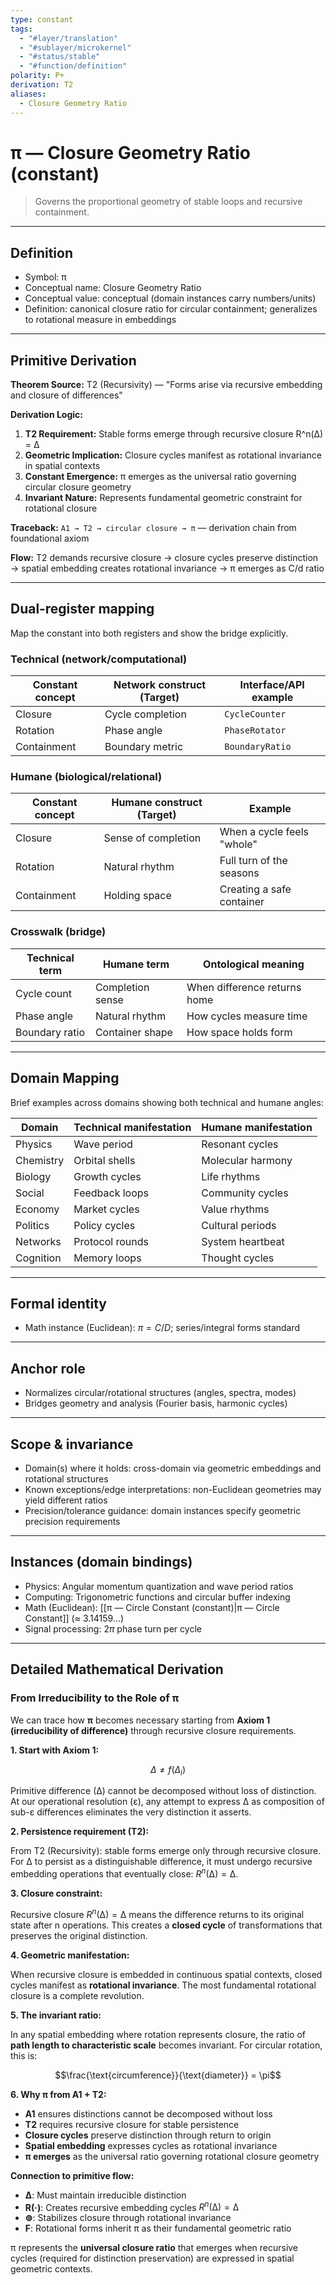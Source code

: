 ```yaml
---
type: constant
tags:
  - "#layer/translation"
  - "#sublayer/microkernel"
  - "#status/stable"
  - "#function/definition"
polarity: P+
derivation: T2
aliases:
  - Closure Geometry Ratio
---
```


# π — Closure Geometry Ratio (constant)

> Governs the proportional geometry of stable loops and recursive containment.

---

## Definition

- Symbol: π
- Conceptual name: Closure Geometry Ratio
- Conceptual value: conceptual (domain instances carry numbers/units)
- Definition: canonical closure ratio for circular containment; generalizes to rotational measure in embeddings

---

## Primitive Derivation

**Theorem Source:** T2 (Recursivity) — "Forms arise via recursive embedding and closure of differences"

**Derivation Logic:**
1. **T2 Requirement:** Stable forms emerge through recursive closure R^n(∆) = ∆
2. **Geometric Implication:** Closure cycles manifest as rotational invariance in spatial contexts
3. **Constant Emergence:** π emerges as the universal ratio governing circular closure geometry
4. **Invariant Nature:** Represents fundamental geometric constraint for rotational closure

**Traceback:** `A1 → T2 → circular closure → π` — derivation chain from foundational axiom

**Flow:** T2 demands recursive closure → closure cycles preserve distinction → spatial embedding creates rotational invariance → π emerges as C/d ratio

---

## Dual‑register mapping

Map the constant into both registers and show the bridge explicitly.

### Technical (network/computational)

| Constant concept | Network construct (Target) | Interface/API example |
|-----------------|---------------------------|----------------------|
| Closure | Cycle completion | `CycleCounter` |
| Rotation | Phase angle | `PhaseRotator` |
| Containment | Boundary metric | `BoundaryRatio` |

### Humane (biological/relational)

| Constant concept | Humane construct (Target) | Example |
|-----------------|---------------------------|---------|
| Closure | Sense of completion | When a cycle feels "whole" |
| Rotation | Natural rhythm | Full turn of the seasons |
| Containment | Holding space | Creating a safe container |

### Crosswalk (bridge)

| Technical term | Humane term | Ontological meaning |
|---------------|-------------|-------------------|
| Cycle count | Completion sense | When difference returns home |
| Phase angle | Natural rhythm | How cycles measure time |
| Boundary ratio | Container shape | How space holds form |

---

## Domain Mapping

Brief examples across domains showing both technical and humane angles:

| Domain | Technical manifestation | Humane manifestation |
|--------|------------------------|---------------------|
| Physics | Wave period | Resonant cycles |
| Chemistry | Orbital shells | Molecular harmony |
| Biology | Growth cycles | Life rhythms |
| Social | Feedback loops | Community cycles |
| Economy | Market cycles | Value rhythms |
| Politics | Policy cycles | Cultural periods |
| Networks | Protocol rounds | System heartbeat |
| Cognition | Memory loops | Thought cycles |

---

## Formal identity

- Math instance (Euclidean): $\pi = C/D$; series/integral forms standard

---

## Anchor role

- Normalizes circular/rotational structures (angles, spectra, modes)
- Bridges geometry and analysis (Fourier basis, harmonic cycles)

---

## Scope & invariance

- Domain(s) where it holds: cross-domain via geometric embeddings and rotational structures
- Known exceptions/edge interpretations: non-Euclidean geometries may yield different ratios
- Precision/tolerance guidance: domain instances specify geometric precision requirements

---

## Instances (domain bindings)

- Physics: Angular momentum quantization and wave period ratios
- Computing: Trigonometric functions and circular buffer indexing
- Math (Euclidean): [[π — Circle Constant (constant)|π — Circle Constant]] (≈ 3.14159...)
- Signal processing: $2\pi$ phase turn per cycle

---

## Detailed Mathematical Derivation

### From Irreducibility to the Role of π

We can trace how **π** becomes necessary starting from **Axiom 1 (irreducibility of difference)** through recursive closure requirements.

**1. Start with Axiom 1:**

$$\Delta \neq f(\Delta_i)$$

Primitive difference (∆) cannot be decomposed without loss of distinction. At our operational resolution (ε), any attempt to express ∆ as composition of sub-ε differences eliminates the very distinction it asserts.

**2. Persistence requirement (T2):**

From T2 (Recursivity): stable forms emerge only through recursive closure. For ∆ to persist as a distinguishable difference, it must undergo recursive embedding operations that eventually close: $R^n(∆) = ∆$.

**3. Closure constraint:**

Recursive closure $R^n(∆) = ∆$ means the difference returns to its original state after n operations. This creates a **closed cycle** of transformations that preserves the original distinction.

**4. Geometric manifestation:**

When recursive closure is embedded in continuous spatial contexts, closed cycles manifest as **rotational invariance**. The most fundamental rotational closure is a complete revolution.

**5. The invariant ratio:**

In any spatial embedding where rotation represents closure, the ratio of **path length to characteristic scale** becomes invariant. For circular rotation, this is:

$$\frac{\text{circumference}}{\text{diameter}} = \pi$$

**6. Why π from A1 + T2:**

- **A1** ensures distinctions cannot be decomposed without loss
- **T2** requires recursive closure for stable persistence
- **Closure cycles** preserve distinction through return to origin
- **Spatial embedding** expresses cycles as rotational invariance
- **π emerges** as the universal ratio governing rotational closure geometry

**Connection to primitive flow:**
- **∆**: Must maintain irreducible distinction
- **R(·)**: Creates recursive embedding cycles $R^n(∆) = ∆$
- **⊚**: Stabilizes closure through rotational invariance
- **F**: Rotational forms inherit π as their fundamental geometric ratio

π represents the **universal closure ratio** that emerges when recursive cycles (required for distinction preservation) are expressed in spatial geometric contexts.